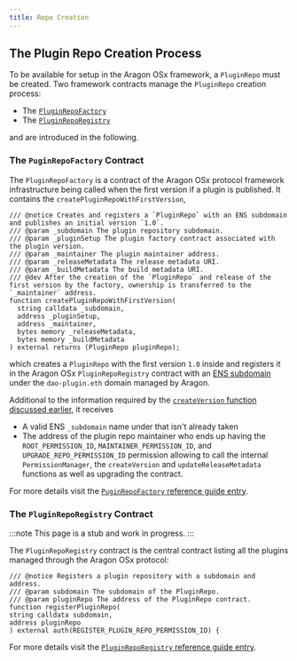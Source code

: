 ```yaml
---
title: Repo Creation
---
```


## The Plugin Repo Creation Process

To be available for setup in the Aragon OSx framework, a `PluginRepo` must be created. Two framework contracts manage the `PluginRepo` creation process:

- The [`PluginRepoFactory`](../../../../03-reference-guide/framework/plugin/repo/PluginRepoFactory.md)
- The [`PluginRepoRegistry`](../../../../03-reference-guide/framework/plugin/repo/PluginRepoRegistry.md)

and are introduced in the following.

<!-- TODO
- call `createPluginRepoWithFirstVersion` in `PluginRepoFactory`
- this creates the `PluginRepo` with a `1.0` version release and registers it in the `PluginRepoRegistry` with an ENS name

For all subsequent builds and releases, `createVersion` inside the registered `PluginRepo` has to be called.
 -->

### The `PuginRepoFactory` Contract

The `PluginRepoFactory` is a contract of the Aragon OSx protocol framework infrastructure being called when the first version if a plugin is published.
It contains the `createPluginRepoWithFirstVersion`,

```solidity title="@aragon/framework/repo/PluginRepoFactory.sol"
/// @notice Creates and registers a `PluginRepo` with an ENS subdomain and publishes an initial version `1.0`.
/// @param _subdomain The plugin repository subdomain.
/// @param _pluginSetup The plugin factory contract associated with the plugin version.
/// @param _maintainer The plugin maintainer address.
/// @param _releaseMetadata The release metadata URI.
/// @param _buildMetadata The build metadata URI.
/// @dev After the creation of the `PluginRepo` and release of the first version by the factory, ownership is transferred to the `_maintainer` address.
function createPluginRepoWithFirstVersion(
  string calldata _subdomain,
  address _pluginSetup,
  address _maintainer,
  bytes memory _releaseMetadata,
  bytes memory _buildMetadata
) external returns (PluginRepo pluginRepo);
```

which creates a `PluginRepo` with the first version `1.0` inside and registers it in the Aragon OSx `PluginRepoRegistry` contract with an [ENS subdomain](../../03-ens-names.md) under the `dao-plugin.eth` domain managed by Aragon.

Additional to the information required by the [`createVersion` function discussed earlier](./index.md/#the-puginrepo-contract), it receives

- A valid ENS `_subdomain` name under that isn't already taken
- The address of the plugin repo maintainer who ends up having the `ROOT_PERMISSION_ID`, `MAINTAINER_PERMISSION_ID`, and `UPGRADE_REPO_PERMISSION_ID` permission allowing to call the internal `PermissionManager`, the `createVersion` and `updateReleaseMetadata` functions as well as upgrading the contract.

For more details visit the [`PuginRepoFactory` reference guide entry](../../../../03-reference-guide/framework/plugin/repo/PluginRepoFactory.md).

### The `PluginRepoRegistry` Contract

:::note
This page is a stub and work in progress.
:::

The `PluginRepoRegistry` contract is the central contract listing all the plugins managed through the Aragon OSx protocol:

```solidity title="@aragon/framework/PluginRepoRegistry.sol"
/// @notice Registers a plugin repository with a subdomain and address.
/// @param subdomain The subdomain of the PluginRepo.
/// @param pluginRepo The address of the PluginRepo contract.
function registerPluginRepo(
string calldata subdomain,
address pluginRepo
) external auth(REGISTER_PLUGIN_REPO_PERMISSION_ID) {
```

For more details visit the [`PluginRepoRegistry` reference guide entry](../../../../03-reference-guide/framework/plugin/repo/PluginRepoRegistry.md).
